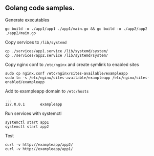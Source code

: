 ## Golang code samples.
Generate executables
```
go build -o ./app1/app1 ./app1/main.go && go build -o ./app2/app2 ./app2/main.go
```
Copy services to `/lib/systemd`
```
cp ./services/app1.service /lib/systemd/system/ 
cp ./services/app2.service /lib/systemd/system/
```
Copy nginx conf to `/etc/nginx` and create symlink to enabled sites
```
sudo cp nginx.conf /etc/nginx/sites-available/exampleapp
sudo ln -s /etc/nginx/sites-available/exampleapp /etc/nginx/sites-enabled/exampleapp
```
Add to exampleapp domain to `/etc/hosts`
```
...
127.0.0.1       exampleapp
```
Run services with systemctl
```
systemctl start app1
systemctl start app2
```
Test
```
curl -v http://exampleapp/app2/ 
curl -v http://exampleapp/app1/
```
